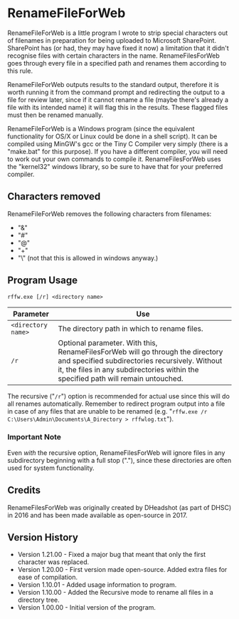 # RenameFileForWeb

RenameFileForWeb is a little program I wrote to strip special characters out of filenames in preparation for being uploaded to Microsoft SharePoint.  SharePoint has (or had, they may have fixed it now) a limitation that it didn't recognise files with certain characters in the name.  RenameFilesForWeb goes through every file in a specified path and renames them according to this rule.

RenameFileForWeb outputs results to the standard output, therefore it is worth running it from the command prompt and redirecting the output to a file for review later, since if it cannot rename a file (maybe there's already a file with its intended name) it will flag this in the results.  These flagged files must then be renamed manually.

RenameFileForWeb is a Windows program (since the equivalent functionality for OS/X or Linux could be done in a shell script).  It can be compiled using MinGW's gcc or the Tiny C Compiler very simply (there is a "make.bat" for this purpose).  If you have a different compiler, you will need to work out your own commands to compile it.  RenameFilesForWeb uses the "kernel32" windows library, so be sure to have that for your preferred compiler.

## Characters removed

RenameFileForWeb removes the following characters from filenames:

* "&"
* "#"
* "@"
* "+"
* "\\" (not that this is allowed in windows anyway.)

## Program Usage

`rffw.exe [/r] <directory name>`

Parameter | Use
--------- | ---
`<directory name>` | The directory path in which to rename files.
`/r` | Optional parameter.  With this, RenameFilesForWeb will go through the directory and specified subdirectories recursively.  Without it, the files in any subdirectories within the specified path will remain untouched.

The recursive ("`/r`") option is recommended for actual use since this will do all renames automatically.  Remember to redirect program output into a file in case of any files that are unable to be renamed (e.g. "`rffw.exe /r C:\Users\Admin\Documents\A_Directory > rffwlog.txt`").

### Important Note

Even _with_ the recursive option, RenameFilesForWeb will ignore files in any subdirectory beginning with a full stop ("."), since these directories are often used for system functionality.

## Credits

RenameFilesForWeb was originally created by DHeadshot (as part of DHSC) in 2016 and has been made available as open-source in 2017.

## Version History

* Version 1.21.00 - Fixed a major bug that meant that only the first character was replaced.
* Version 1.20.00 - First version made open-source.  Added extra files for ease of compilation.
* Version 1.10.01 - Added usage information to program.
* Version 1.10.00 - Added the Recursive mode to rename all files in a directory tree.
* Version 1.00.00 - Initial version of the program.

